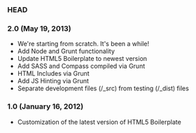### HEAD

### 2.0 (May 19, 2013)

* We're  starting from scratch. It's been a while! 
* Add Node and Grunt functionality
* Update HTML5 Boilerplate to newest version
* Add SASS and Compass compiled via Grunt
* HTML Includes via Grunt
* Add JS Hinting via Grunt
* Separate development files (/_src) from testing (/_dist) files

### 1.0 (January 16, 2012)

* Customization of the latest version of HTML5 Boilerplate